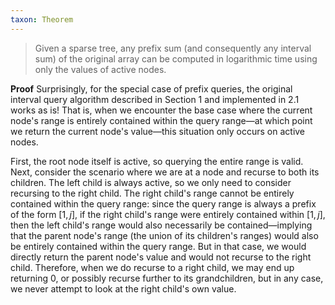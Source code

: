 ```yaml
---
taxon: Theorem
---
```

> Given a sparse tree, any prefix sum (and consequently any interval sum) of the original array can be computed in logarithmic time using only the values of active nodes.

**Proof** Surprisingly, for the special case of prefix queries, the original interval query algorithm described in Section 1 and implemented in 2.1 works as is! That is, when we encounter the base case where the current node's range is entirely contained within the query range—at which point we return the current node's value—this situation only occurs on active nodes.

First, the root node itself is active, so querying the entire range is valid. Next, consider the scenario where we are at a node and recurse to both its children. The left child is always active, so we only need to consider recursing to the right child. The right child's range cannot be entirely contained within the query range: since the query range is always a prefix of the form $[1, j]$, if the right child's range were entirely contained within $[1, j]$, then the left child's range would also necessarily be contained—implying that the parent node's range (the union of its children's ranges) would also be entirely contained within the query range. But in that case, we would directly return the parent node's value and would not recurse to the right child. Therefore, when we do recurse to a right child, we may end up returning 0, or possibly recurse further to its grandchildren, but in any case, we never attempt to look at the right child's own value.
